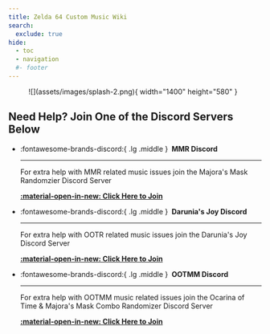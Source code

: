 ```yaml
---
title: Zelda 64 Custom Music Wiki
search:
  exclude: true
hide:
  - toc
  - navigation
  #- footer
---
```


<!-- Remove unwanted elements -->
<style>
  .md-header__title > .md-header__ellipsis {
    font-weight: 700;
  }

  /* Remove the Page Header */
  .md-typeset h1,
  .md-content__button {
    display: none;
  }
  .md-main__inner {
    margin-top: 0;
  }
  .md-content__inner::before {
    height: 0;
  }
  /* Remove the Git Comitters footer */
  .md-source-file__fact {
    display: none;
  }

  .md-typeset .headerlink {
    display: none;
  }
</style>

<!-- Splash Image -->
<figure markdown="span">
  ![](assets/images/splash-2.png){ width="1400" height="580" }
  </figcaption>
</figure>

## Need Help? Join One of the Discord Servers Below

<!-- Create Discord Server Grid Buttons -->
<div class="grid cards" markdown>

-   :fontawesome-brands-discord:{ .lg .middle } __&nbsp;MMR Discord__
  
    ---

    For extra help with MMR related music issues join the Majora's Mask Randomzier Discord Server

    <a href="https://discord.gg/7jBRhhJ" target="_blank"><b>:material-open-in-new: Click Here to Join</b></a>

-   :fontawesome-brands-discord:{ .lg .middle } __&nbsp;Darunia's Joy Discord__

    ---

    For extra help with OOTR related music issues join the Darunia's Joy Discord Server

    <a href="https://discord.gg/EVpd499gkS" target="_blank"><b>:material-open-in-new: Click Here to Join</b></a>

</div>

<div class="grid cards" markdown>

-   :fontawesome-brands-discord:{ .lg .middle } __&nbsp;OOTMM Discord__

    ---

    For extra help with OOTMM music related issues join the Ocarina of Time & Majora's Mask Combo Randomizer Discord Server

    <a href="https://discord.gg/4QdtPBP6wf" target="_blank"><b>:material-open-in-new: Click Here to Join</b></a>

</div>

<!-- Begin the rest of the page -->